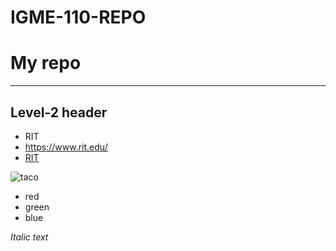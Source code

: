 # IGME-110-REPO

# My repo

---

## Level-2 header

- RIT
- https://www.rit.edu/
- [RIT](https://www.rit.edu/)

![taco](https://www.google.com/url?sa=i&url=https%3A%2F%2Fwww.thekitchn.com%2Ftaco-recipe-23655411&psig=AOvVaw3sGjV6BskeamTPIfdPCf3P&ust=1724882937030000&source=images&cd=vfe&opi=89978449&ved=0CBQQjRxqFwoTCKjCuOeXlogDFQAAAAAdAAAAABAc)

- red
- green
- blue

*Italic text*
